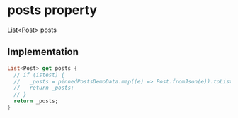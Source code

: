 


# posts property









[List](https://api.flutter.dev/flutter/dart-core/List-class.html)&lt;[Post](../../models_post_post_model/Post-class.md)> posts
  







## Implementation

```dart
List<Post> get posts {
  // if (istest) {
  //   _posts = pinnedPostsDemoData.map((e) => Post.fromJson(e)).toList();
  //   return _posts;
  // }
  return _posts;
}
```








